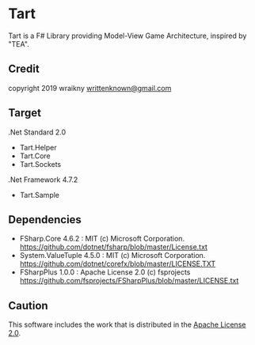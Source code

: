 # Tart
Tart is a F# Library providing Model-View Game Architecture, inspired by "TEA". 

## Credit
copyright 2019 wraikny
writtenknown@gmail.com

## Target
.Net Standard 2.0
* Tart.Helper
* Tart.Core
* Tart.Sockets

.Net Framework 4.7.2
* Tart.Sample

## Dependencies
* FSharp.Core 4.6.2 : MIT (c) Microsoft Corporation.
  https://github.com/dotnet/fsharp/blob/master/License.txt
* System.ValueTuple 4.5.0 : MIT (c) Microsoft Corporation.
  https://github.com/dotnet/corefx/blob/master/LICENSE.TXT
* FSharpPlus 1.0.0 : Apache License 2.0 (c) fsprojects
  https://github.com/fsprojects/FSharpPlus/blob/master/LICENSE.txt

## Caution
This software includes the work that is distributed in the [Apache License 2.0](http://www.apache.org/licenses/LICENSE-2.0).  